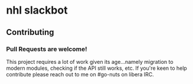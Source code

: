 # nhl slackbot

## Contributing

### Pull Requests are welcome!

This project requires a lot of work given its age...namely migration to modern modules, checking if the API still works, etc. If
you're keen to help contribute please reach out to me on #go-nuts on libera IRC.
